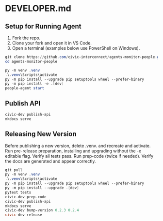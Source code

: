 # DEVELOPER.md

## Setup for Running Agent

1. Fork the repo.
2. Clone your fork and open it in VS Code.
3. Open a terminal (examples below use PowerShell on Windows).

```powershell
git clone https://github.com/civic-interconnect/agents-monitor-people.git
cd agents-monitor-people

py -m venv .venv
.\.venv\Scripts\activate
py -m pip install --upgrade pip setuptools wheel --prefer-binary
py -m pip install -e .[dev]
people-agent start
```

## Publish API

```powershell
civic-dev publish-api
mkdocs serve
```

## Releasing New Version

Before publishing a new version, delete .venv. and recreate and activate.
Run pre-release preparation, installing and upgrading without the -e editable flag.
Verify all tests pass. Run prep-code (twice if needed).
Verify the docs are generated and appear correctly.

```powershell
git pull
py -m venv .venv
.\.venv\Scripts\activate
py -m pip install --upgrade pip setuptools wheel --prefer-binary
py -m pip install --upgrade .[dev]
pytest tests
civic-dev prep-code
civic-dev publish-api
mkdocs serve
civic-dev bump-version 0.2.3 0.2.4
civic-dev release
```
